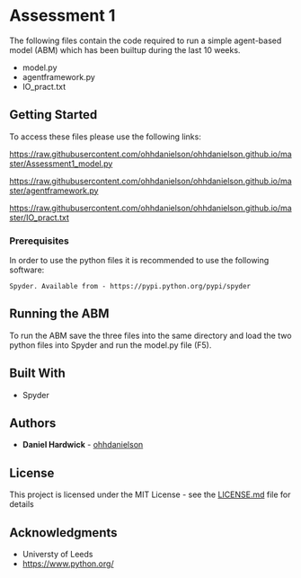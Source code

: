 # Assessment 1 

The following files contain the code required to run a simple agent-based model (ABM) which has been builtup during the last 10 weeks. 

* model.py
* agentframework.py
* IO_pract.txt

## Getting Started

To access these files please use the following links:

https://raw.githubusercontent.com/ohhdanielson/ohhdanielson.github.io/master/Assessment1_model.py

https://raw.githubusercontent.com/ohhdanielson/ohhdanielson.github.io/master/agentframework.py

https://raw.githubusercontent.com/ohhdanielson/ohhdanielson.github.io/master/IO_pract.txt

### Prerequisites

In order to use the python files it is recommended to use the following software:

```
Spyder. Available from - https://pypi.python.org/pypi/spyder
```

## Running the ABM

To run the ABM save the three files into the same directory and load the two python files into Spyder and run the model.py file (F5). 

## Built With

* Spyder

## Authors

* **Daniel Hardwick** - [ohhdanielson](https://github.com/ohhdanielson)

## License

This project is licensed under the MIT License - see the [LICENSE.md](LICENSE.md) file for details

## Acknowledgments

* Universty of Leeds
* https://www.python.org/

